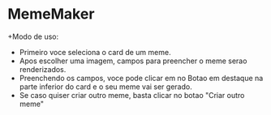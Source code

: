 # MemeMaker

+Modo de uso:
   - Primeiro voce seleciona o card de um meme.
   - Apos escolher uma imagem, campos para preencher o meme serao renderizados.
   - Preenchendo os campos, voce pode clicar em no Botao em destaque na parte inferior do card e o seu meme vai ser gerado.
   - Se caso quiser criar outro meme, basta clicar no botao "Criar outro meme"